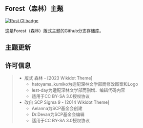## Forest（森林）主题
<p>
 
<a href="https://github.com/DeepForest-Club/ForestTheme/blob/master/LICENSE.md">
<img src="https://img.shields.io/badge/license-CC%20BY--SA-blue" alt="Rust CI badge">
</a>

</p>
  
这是Forest（森林）版式主题的Github分支存储库。


## 主题更新



## 许可信息

> * 版式 森林 - [2023 Wikidot Theme]
>   * hatoyama_kumiko为适配深林文学部而修改图案和Logo
>   * lest-day为适配深林文学部而删增、编辑代码内容
>   * 适用于CC BY-SA 3.0授权协议
> * 改自 SCP Sigma 9 - [2014 Wikidot Theme]
>   * Aelanna为SCP基金会创建
>   * Dr.Devan为SCP基金会编辑
>   * 适用于CC BY-SA 3.0授权协议
